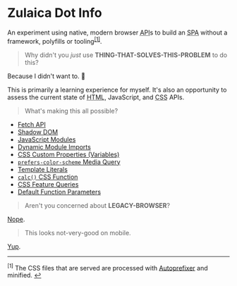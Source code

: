 # Zulaica Dot Info

An experiment using native, modern browser
<abbr title="Application Programming Interface">API</abbr>s to build an
<abbr title="Single Page Application">SPA</abbr> without a framework, polyfills
or tooling<sup id='anchor1'>[[1]](#footnote1)</sup>.

> Why didn't you _just_ use **THING-THAT-SOLVES-THIS-PROBLEM** to do this?

Because I didn't want to. 🙂

This is primarily a learning experience for myself. It's also an opportunity to
assess the current state of <abbr title="HyperText Markup Language">HTML</abbr>,
JavaScript, and <abbr title="Cascading Style Sheets">CSS</abbr> APIs.

> What's making this all possible?

- [Fetch API](https://developer.mozilla.org/en-US/docs/Web/API/Fetch_API)
- [Shadow DOM](https://developer.mozilla.org/en-US/docs/Web/Web_Components/Using_shadow_DOM)
- [JavaScript Modules](https://developer.mozilla.org/en-US/docs/Web/JavaScript/Guide/Modules)
- [Dynamic Module Imports](https://developer.mozilla.org/en-US/docs/Web/JavaScript/Reference/Statements/import#Dynamic_Imports)
- [CSS Custom Properties (Variables)](https://developer.mozilla.org/en-US/docs/Web/CSS/Using_CSS_custom_properties)
- [`prefers-color-scheme` Media Query](https://developer.mozilla.org/en-US/docs/Web/CSS/@media/prefers-color-scheme)
- [Template Literals](https://developer.mozilla.org/en-US/docs/Web/JavaScript/Reference/Template_literals)
- [`calc()` CSS Function](https://developer.mozilla.org/en-US/docs/Web/CSS/calc)
- [CSS Feature Queries](https://developer.mozilla.org/en-US/docs/Web/CSS/@supports)
- [Default Function Parameters](https://developer.mozilla.org/en-US/docs/Web/JavaScript/Reference/Functions/Default_parameters)

> Aren't you concerned about **LEGACY-BROWSER**?

[Nope](https://github.com/zulaica/zulaica-dot-info/blob/release/scripts/index.js#L41).

> This looks not-very-good on mobile.

[Yup](https://github.com/zulaica/zulaica-dot-info/issues/3).

---

<sup id='footnote1'>[1]</sup> The CSS files that are served are processed with
[Autoprefixer](https://github.com/postcss/autoprefixer) and minified.
[↩️](#anchor1)
